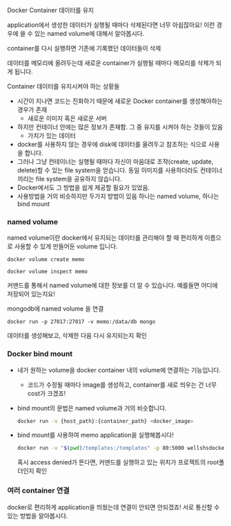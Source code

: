Docker Container 데이터를 유지



application에서 생성한 데이터가 실행될 때마다 삭제된다면 너무 아쉽잖아요! 이런 경우에 쓸 수 있는 named volume에 대해서 알아봅시다.



container를 다시 실행하면 기존에 기록했던 데이터들이 삭제

데이터를 메모리에 올려두는데 새로운 container가 실행될 때마다 메모리를 삭제가 되게 됩니다.



Container 데이터를 유지시켜야 하는 상황들

- 시간이 지나면 코드는 진화하기 때문에 새로운 Docker container를 생성해야하는 경우가 존재
  - 새로운 이미지 혹은 새로운 서버
- 하지만 컨테이너 안에는 많은 정보가 존재함. 그 중 유지를 시켜야 하는 것들이 있음
  - 가치가 있는 데이터
- docker를 사용하지 않는 경우에 disk에 데이터를 올려두고 참조하는 식으로 사용을 합니다.
- 그러나 그냥  컨테이너는 실행될 때마다 자신이 마음대로 조작(create, update, delete)할 수 있는 file system을 얻습니다. 동일 이미지를 사용하더라도 컨테이너끼리는 file system을 공유하지 않습니다.
- Docker에서도 그 방법을 쉽게 제공할 필요가 있었음.
- 사용방법을 거의 비슷하지만 두가지 방법이 있음 하나는 named volume, 하나는 bind mount







### named volume

named volume이란 docker에서 유지되는 데이터를 관리해야 할 때 편리하게 이름으로 사용할 수 있게 만들어둔 volume 입니다.

```
docker volume create memo
```





```
docker volume inspect memo
```

커맨드를 통해서 named volume에 대한 정보를 더 알 수 있습니다. 예를들면 어디에 저장되어 있는지요!





mongodb에 named volume 을 연결

```
docker run -p 27017:27017 -v memo:/data/db mongo
```

데이터를 생성해보고, 삭제한 다음 다시 유지되는지 확인





### Docker bind mount

- 내가 원하는 volume을 docker container 내의 volume에 연결하는 기능입니다.

  - 코드가 수정될 때마다 image를 생성하고, container를 새로 띄우는 건 너무 cost가 크겠죠!

- bind mount의 문법은 named volume과 거의 비슷합니다.

  ```bash
  docker run -v {host_path}:{container_path} <docker_image>
  ```

- bind mount를 사용하여 memo application을 실행해봅시다!

  ```bash
  docker run -v "$(pwd)/templates:/templates" -p 80:5000 wellshsdocker-memo:version2
  ```

  혹시 access denied가 뜬다면, 커맨드를 실행하고 있는 위치가 프로젝트의 root폴더인지 확인







### 여러 container 연결

docker로 편리하게 application을 띄웠는데 연결이 안되면 안되겠죠! 서로 통신할 수 있는 방법을 알아봅시다.











